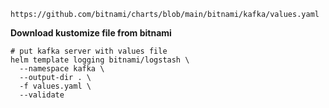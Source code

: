 ```
https://github.com/bitnami/charts/blob/main/bitnami/kafka/values.yaml
```
**Download kustomize file from bitnami**
```
# put kafka server with values file
helm template logging bitnami/logstash \
  --namespace kafka \
  --output-dir . \
  -f values.yaml \
  --validate
```
